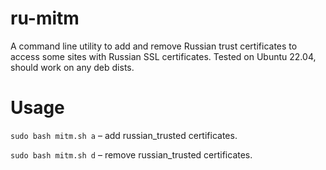 # ru-mitm
A command line utility to add and remove Russian trust certificates to access some sites with Russian SSL certificates. Tested on Ubuntu 22.04, should work on any deb dists.

# Usage
`sudo bash mitm.sh a` – add russian_trusted certificates.

`sudo bash mitm.sh d` – remove russian_trusted certificates.
